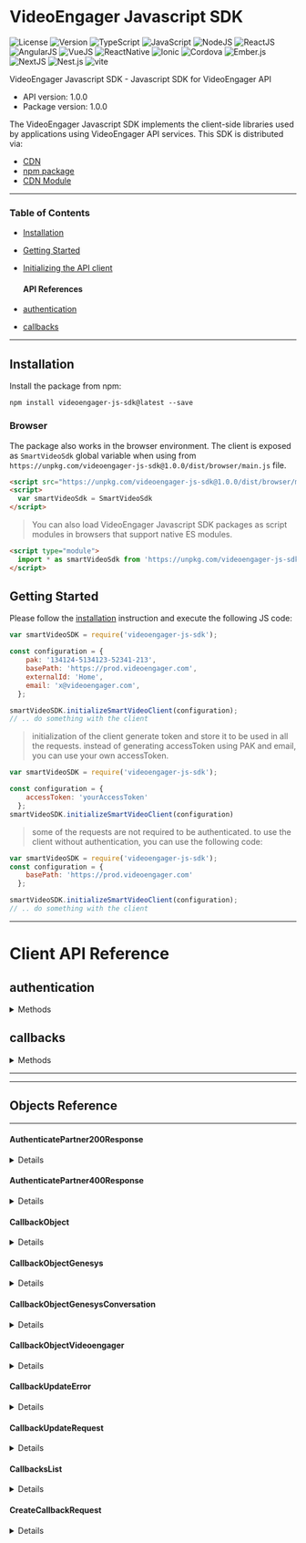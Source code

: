 # VideoEngager Javascript SDK

<!-- BADGES -->
![License](https://img.shields.io/badge/license-MIT-blue.svg)
![Version](https://img.shields.io/npm/v/videoengager-api)
![TypeScript](https://img.shields.io/badge/TypeScript-Built%20in-succes)
![JavaScript](https://img.shields.io/badge/JavaScript-Built%20in-succes)
![NodeJS](https://img.shields.io/badge/NodeJS-Compatible-succes)
![ReactJS](https://img.shields.io/badge/ReactJS-Compatible-succes)
![AngularJS](https://img.shields.io/badge/AngularJS-Compatible-succes)
![VueJS](https://img.shields.io/badge/VueJS-Compatible-succes)
![ReactNative](https://img.shields.io/badge/ReactNative-Compatible-succes)
![Ionic](https://img.shields.io/badge/Ionic-Compatible-succes)
![Cordova](https://img.shields.io/badge/Cordova-Compatible-succes)
![Ember.js](https://img.shields.io/badge/Ember.js-Compatible-succes)
![NextJS](https://img.shields.io/badge/Next-Compatible-succes)
![Nest.js](https://img.shields.io/badge/Nest.js-Compatible-succes)
![vite](https://img.shields.io/badge/vite-Compatible-succes)
<!-- END BADGES -->

VideoEngager Javascript SDK - Javascript SDK for VideoEngager API
- API version: 1.0.0
- Package version: 1.0.0

The VideoEngager Javascript SDK implements the client-side libraries used by
applications using VideoEngager API services. This SDK is distributed via:

- [CDN](https://unpkg.com/videoengager-js-sdk@1.0.0/dist/browser/main.js)
- [npm package](https://www.npmjs.com/package/videoengager-js-sdk)
- [CDN Module](https://unpkg.com/videoengager-js-sdk@1.0.0/dist/esm/index.js)

---

### Table of Contents

- [Installation](#installation)
- [Getting Started](#getting-started)
- [Initializing the API client](#initializing-the-api-client)

  #### API References
- [authentication](#authentication)
- [callbacks](#callbacks)


---

## Installation

Install the package from npm:

```shell
npm install videoengager-js-sdk@latest --save
```

### Browser

The package also works in the browser environment. The client is exposed as `SmartVideoSdk` global variable when using from `https://unpkg.com/videoengager-js-sdk@1.0.0/dist/browser/main.js` file.

```html
<script src="https://unpkg.com/videoengager-js-sdk@1.0.0/dist/browser/main.js"></script>
<script>
  var smartVideoSdk = SmartVideoSdk
</script>
```

> You can also load VideoEngager Javascript SDK packages as script modules in browsers that support native ES modules.

```html
<script type="module">
  import * as smartVideoSdk from 'https://unpkg.com/videoengager-js-sdk@1.0.0/dist/esm/index.js';
</script>
```


## Getting Started

Please follow the [installation](#installation) instruction and execute the following JS code:

```javascript
var smartVideoSDK = require('videoengager-js-sdk');

const configuration = {
    pak: '134124-5134123-52341-213',
    basePath: 'https://prod.videoengager.com',
    externalId: 'Home',
    email: 'x@videoengager.com',
  };

smartVideoSDK.initializeSmartVideoClient(configuration);
// .. do something with the client
```

> initialization of the client generate token and store it to be used in all the requests.
> instead of generating accessToken using PAK and email, you can use your own accessToken.

```javascript
var smartVideoSDK = require('videoengager-js-sdk');

const configuration = {
    accessToken: 'yourAccessToken'
  };
smartVideoSDK.initializeSmartVideoClient(configuration)
```

> some of the requests are not required to be authenticated.
> to use the client without authentication, you can use the following code:

```javascript
var smartVideoSDK = require('videoengager-js-sdk');
const configuration = {
    basePath: 'https://prod.videoengager.com'
  };

smartVideoSDK.initializeSmartVideoClient(configuration);
// .. do something with the client
```
---

# Client API Reference



## authentication


<details>	
  <summary>Methods</summary>



### authenticatePartner

Authenticate Using Partner Access Key

This API will generate a token for the partner to use in the SDK

<details>

> Requires Authentication: false

#### Parameters

- **pak** (required) - TYPE:  [string](#string) - Partner API Key
- **externalId** (required) - TYPE:  [string](#string) - External ID
- **email** (required) - TYPE:  [string](#string) - partner email
  

```javascript

const response = await smartVideoSDK.authentication.authenticatePartner({
    pak,
    externalId,
    email
});

console.log(response.data); // response   

```

#### Return Type
> returns:  [AxiosPromise](https://github.com/axios/axios#response-schema)<[AuthenticatePartner200Response](#AuthenticatePartner200Response)>

> Example Response:
```json 
{
  "token_expiration" : 0,
  "token" : "eyJhbGciOiJIUzI1NXssInR5cCI6IkpXVCJ9.eyJfaWQiOiI2M2UxODhlNFEcwTNjNTY4ODAzYTljZTYiLCJwYWsiOiJERVYyIiwiaWF0IjoxNjc1NzkwODI5LCJleHAiOjE2NzgzODI4Mjl9.wIz7qVBUaWMxfH-IDCSkSWWsmKtc2QYPQoHpLUtLlAM"
}
```

</details>





</details>



## callbacks


<details>	
  <summary>Methods</summary>



### createCallback

Create New Genesys Callback

Notes.  *URL* is required, transferID is needed if you want to be able to deactive it later, pin will not be applied if brokerage settings doesn\'t allow it, if code is not provided, code automatically will be generated.

<details>

> Requires Authentication: true

#### Parameters

- **createCallbackRequest** (required) - TYPE:  [CreateCallbackRequest](#CreateCallbackRequest) - 
- **tenantId** (required) - TYPE:  [string](#string) - Tennant ID
  

```javascript

const response = await smartVideoSDK.callbacks.createCallback({
    createCallbackRequest,
    tenantId
});

console.log(response.data); // response   

```

#### Return Type
> returns:  [AxiosPromise](https://github.com/axios/axios#response-schema)<[CallbackObject](#CallbackObject)>

> Example Response:
```json 
{
  "genesys" : {
    "queueId" : "a1731678-13f6-4ab0-ac6d-f82813b7abee",
    "scriptId" : "950be2a3-65b7-461e-8ba2-f8fb62c2d95a",
    "conversation" : {
      "id" : "950be2a3-65b7-461e-8ba2-f8fb62c2d95a"
    }
  },
  "videoengager" : {
    "date" : 1676303962674,
    "code" : "k8DOH4",
    "subject" : "bla bla",
    "created" : "2023-02-13T15:59:22.684Z",
    "autoAnswer" : true,
    "active" : true,
    "meetingUrl" : "https://dev.videoengager.com/ve/k8DOH4",
    "duration" : 60,
    "phone" : "+971585194108",
    "customerID" : "950be2a3-65b7-461e-8ba2-f8fb62c2d95a",
    "name" : "Mamoun H",
    "agentUrl" : "https://dev.videoengager.com/ve/iqTF6W",
    "email" : "maamoon@callback.com",
    "scheduleId" : "82212b25-0976-2048-ed3e-6cb1fac47977"
  },
  "emailSent" : true,
  "icsCalendarData" : "BEGIN:VCALENDAR VERSION:2.0 CALSCALE:GREGORIAN PRODID:adamgibbons/ics METHOD:REQUEST X-PUBLISHED-TTL:PT1H BEGIN:VEVENT UID:82212b25-0976-2048-ed3e-6cb1fac47977 SUMMARY:Video Meeting DTSTAMP:20230213T155700Z DTSTART:20230213T155900Z SEQUENCE:1 DESCRIPTION:Start your video meeting by opening URL in your browser URL:https://dev.videoengager.com/ve/k8DOH4 LOCATION:https://dev.videoengager.com/ve/k8DOH4 STATUS:CONFIRMED CREATED:20230213T155900Z ATTENDEE;RSVP=TRUE;ROLE=OPT-PARTICIPANT;PARTSTAT=ACCEPTED;CN=Mamoun unde fined:mailto:maamoon@callback.com DURATION:PT60M END:VEVENT END:VCALENDAR"
}
```

</details>

---




### deleteCallbackByConversationId

remove callback by conversation ID

used to deactive remove callback by conversation ID

<details>

> Requires Authentication: true

#### Parameters

- **tenantId** (required) - TYPE:  [string](#string) - Tennant ID
- **conversationId** (required) - TYPE:  [string](#string) - Conversation ID
  

```javascript

const response = await smartVideoSDK.callbacks.deleteCallbackByConversationId({
    tenantId,
    conversationId
});

console.log(response.data); // response   

```

#### Return Type
> returns:  [AxiosPromise](https://github.com/axios/axios#response-schema)<[CallbackObject](#CallbackObject)>

> Example Response:
```json 
{
  "genesys" : {
    "queueId" : "a1731678-13f6-4ab0-ac6d-f82813b7abee",
    "scriptId" : "950be2a3-65b7-461e-8ba2-f8fb62c2d95a",
    "conversation" : {
      "id" : "950be2a3-65b7-461e-8ba2-f8fb62c2d95a"
    }
  },
  "videoengager" : {
    "date" : 1676303962674,
    "code" : "k8DOH4",
    "subject" : "bla bla",
    "created" : "2023-02-13T15:59:22.684Z",
    "autoAnswer" : true,
    "active" : true,
    "meetingUrl" : "https://dev.videoengager.com/ve/k8DOH4",
    "duration" : 60,
    "phone" : "+971585194108",
    "customerID" : "950be2a3-65b7-461e-8ba2-f8fb62c2d95a",
    "name" : "Mamoun H",
    "agentUrl" : "https://dev.videoengager.com/ve/iqTF6W",
    "email" : "maamoon@callback.com",
    "scheduleId" : "82212b25-0976-2048-ed3e-6cb1fac47977"
  },
  "emailSent" : true,
  "icsCalendarData" : "BEGIN:VCALENDAR VERSION:2.0 CALSCALE:GREGORIAN PRODID:adamgibbons/ics METHOD:REQUEST X-PUBLISHED-TTL:PT1H BEGIN:VEVENT UID:82212b25-0976-2048-ed3e-6cb1fac47977 SUMMARY:Video Meeting DTSTAMP:20230213T155700Z DTSTART:20230213T155900Z SEQUENCE:1 DESCRIPTION:Start your video meeting by opening URL in your browser URL:https://dev.videoengager.com/ve/k8DOH4 LOCATION:https://dev.videoengager.com/ve/k8DOH4 STATUS:CONFIRMED CREATED:20230213T155900Z ATTENDEE;RSVP=TRUE;ROLE=OPT-PARTICIPANT;PARTSTAT=ACCEPTED;CN=Mamoun unde fined:mailto:maamoon@callback.com DURATION:PT60M END:VEVENT END:VCALENDAR"
}
```

</details>

---




### getCallbackByConversationId

Get Single Callback

used to retrieve callback by conversation id

<details>

> Requires Authentication: true

#### Parameters

- **tenantId** (required) - TYPE:  [string](#string) - Tennant ID
- **conversationId** (required) - TYPE:  [string](#string) - Conversation ID
  

```javascript

const response = await smartVideoSDK.callbacks.getCallbackByConversationId({
    tenantId,
    conversationId
});

console.log(response.data); // response   

```

#### Return Type
> returns:  [AxiosPromise](https://github.com/axios/axios#response-schema)<[CallbackObject](#CallbackObject)>

> Example Response:
```json 
{
  "genesys" : {
    "queueId" : "a1731678-13f6-4ab0-ac6d-f82813b7abee",
    "scriptId" : "950be2a3-65b7-461e-8ba2-f8fb62c2d95a",
    "conversation" : {
      "id" : "950be2a3-65b7-461e-8ba2-f8fb62c2d95a"
    }
  },
  "videoengager" : {
    "date" : 1676303962674,
    "code" : "k8DOH4",
    "subject" : "bla bla",
    "created" : "2023-02-13T15:59:22.684Z",
    "autoAnswer" : true,
    "active" : true,
    "meetingUrl" : "https://dev.videoengager.com/ve/k8DOH4",
    "duration" : 60,
    "phone" : "+971585194108",
    "customerID" : "950be2a3-65b7-461e-8ba2-f8fb62c2d95a",
    "name" : "Mamoun H",
    "agentUrl" : "https://dev.videoengager.com/ve/iqTF6W",
    "email" : "maamoon@callback.com",
    "scheduleId" : "82212b25-0976-2048-ed3e-6cb1fac47977"
  },
  "emailSent" : true,
  "icsCalendarData" : "BEGIN:VCALENDAR VERSION:2.0 CALSCALE:GREGORIAN PRODID:adamgibbons/ics METHOD:REQUEST X-PUBLISHED-TTL:PT1H BEGIN:VEVENT UID:82212b25-0976-2048-ed3e-6cb1fac47977 SUMMARY:Video Meeting DTSTAMP:20230213T155700Z DTSTART:20230213T155900Z SEQUENCE:1 DESCRIPTION:Start your video meeting by opening URL in your browser URL:https://dev.videoengager.com/ve/k8DOH4 LOCATION:https://dev.videoengager.com/ve/k8DOH4 STATUS:CONFIRMED CREATED:20230213T155900Z ATTENDEE;RSVP=TRUE;ROLE=OPT-PARTICIPANT;PARTSTAT=ACCEPTED;CN=Mamoun unde fined:mailto:maamoon@callback.com DURATION:PT60M END:VEVENT END:VCALENDAR"
}
```

</details>

---




### getTennantAvailability

Get Availablity of tennant for tennant

should return Object of dates strings with true or false

<details>

> Requires Authentication: false

#### Parameters

- **tenantId** (required) - TYPE:  [string](#string) - Tennant ID
- **numberOfDays** (required) - TYPE:  [number](#number) - number of days to return
- **start** (required) - TYPE:  [string](#string) - start date (Number, Date ISO String, or Date)
  

```javascript

const response = await smartVideoSDK.callbacks.getTennantAvailability({
    tenantId,
    numberOfDays,
    start
});

console.log(response.data); // response   

```

#### Return Type
> returns:  [AxiosPromise](https://github.com/axios/axios#response-schema)<[{ [key: string]: number; }](#{ [key: string]: number; })>

> Example Response:
```json 
{
  "2023-02-13T15:59:22.684Z" : 1,
  "2023-02-13T16:59:22.684Z" : 1,
  "2023-02-13T17:59:22.684Z" : 0
}
```

</details>

---




### getTennantCalendar

Get Calendar configuration of tennant

Calendar configuration of tennant can be set in Settings page

<details>

> Requires Authentication: false

#### Parameters

- **tenantId** (required) - TYPE:  [string](#string) - Tennant ID
  

```javascript

const response = await smartVideoSDK.callbacks.getTennantCalendar({
    tenantId
});

console.log(response.data); // response   

```

#### Return Type
> returns:  [AxiosPromise](https://github.com/axios/axios#response-schema)<[string](#string)>


</details>

---




### listCallbacks

List Callbacks for specific tennant.

Returns a list of callbacks for specific tenant and period with Server Side Pagination, Sorting and Filtering.

<details>

> Requires Authentication: true

#### Parameters

- **tenantId** (required) - TYPE:  [string](#string) - Tenant ID
- **from** (required) - TYPE:  [string](#string) - start of the period
- **to** (required) - TYPE:  [string](#string) - End of the period
  
- **preferedAgent** - TYPE:  [string](#string) - filter result by preferred agent
- **orderBy** - TYPE:  [&#39;duration&#39; | &#39;created&#39; | &#39;date&#39; | &#39;canceled&#39;](#&#39;duration&#39; | &#39;created&#39; | &#39;date&#39; | &#39;canceled&#39;) - Order by (default is date)
- **asc** - TYPE:  [0 | 1](#0 | 1) - Oder by ascending or descending
- **pageSize** - TYPE:  [number](#number) - Page size
- **page** - TYPE:  [number](#number) - Page number
- **searchBy** - TYPE:  [&#39;visitor.name&#39; | &#39;visitor.email&#39; | &#39;conversationId&#39; | &#39;visitor.phone&#39; | &#39;visitor.customerID&#39;](#&#39;visitor.name&#39; | &#39;visitor.email&#39; | &#39;conversationId&#39; | &#39;visitor.phone&#39; | &#39;visitor.customerID&#39;) - Search by specific field (will search in all fields if not specified)
- **searchString** - TYPE:  [string](#string) - Search string
- **active** - TYPE:  [boolean](#boolean) - Filter by active or inactive
- **queueId** - TYPE:  [string](#string) - Filter by queue

```javascript

const response = await smartVideoSDK.callbacks.listCallbacks({
    tenantId,
    from,
    to,
    preferedAgent,
    orderBy,
    asc,
    pageSize,
    page,
    searchBy,
    searchString,
    active,
    queueId
});

console.log(response.data); // response   

```

#### Return Type
> returns:  [AxiosPromise](https://github.com/axios/axios#response-schema)<[CallbacksList](#CallbacksList)>

> Example Response:
```json 
{
  "asc" : 1,
  "data" : [ {
    "genesys" : {
      "queueId" : "a1731678-13f6-4ab0-ac6d-f82813b7abee",
      "scriptId" : "950be2a3-65b7-461e-8ba2-f8fb62c2d95a",
      "conversation" : {
        "id" : "950be2a3-65b7-461e-8ba2-f8fb62c2d95a"
      }
    },
    "videoengager" : {
      "date" : 1676303962674,
      "code" : "k8DOH4",
      "subject" : "bla bla",
      "created" : "2023-02-13T15:59:22.684Z",
      "autoAnswer" : true,
      "active" : true,
      "meetingUrl" : "https://dev.videoengager.com/ve/k8DOH4",
      "duration" : 60,
      "phone" : "+971585194108",
      "customerID" : "950be2a3-65b7-461e-8ba2-f8fb62c2d95a",
      "name" : "Mamoun H",
      "agentUrl" : "https://dev.videoengager.com/ve/iqTF6W",
      "email" : "maamoon@callback.com",
      "scheduleId" : "82212b25-0976-2048-ed3e-6cb1fac47977"
    },
    "emailSent" : true,
    "icsCalendarData" : "BEGIN:VCALENDAR VERSION:2.0 CALSCALE:GREGORIAN PRODID:adamgibbons/ics METHOD:REQUEST X-PUBLISHED-TTL:PT1H BEGIN:VEVENT UID:82212b25-0976-2048-ed3e-6cb1fac47977 SUMMARY:Video Meeting DTSTAMP:20230213T155700Z DTSTART:20230213T155900Z SEQUENCE:1 DESCRIPTION:Start your video meeting by opening URL in your browser URL:https://dev.videoengager.com/ve/k8DOH4 LOCATION:https://dev.videoengager.com/ve/k8DOH4 STATUS:CONFIRMED CREATED:20230213T155900Z ATTENDEE;RSVP=TRUE;ROLE=OPT-PARTICIPANT;PARTSTAT=ACCEPTED;CN=Mamoun unde fined:mailto:maamoon@callback.com DURATION:PT60M END:VEVENT END:VCALENDAR"
  }, {
    "genesys" : {
      "queueId" : "a1731678-13f6-4ab0-ac6d-f82813b7abee",
      "scriptId" : "950be2a3-65b7-461e-8ba2-f8fb62c2d95a",
      "conversation" : {
        "id" : "950be2a3-65b7-461e-8ba2-f8fb62c2d95a"
      }
    },
    "videoengager" : {
      "date" : 1676303962674,
      "code" : "k8DOH4",
      "subject" : "bla bla",
      "created" : "2023-02-13T15:59:22.684Z",
      "autoAnswer" : true,
      "active" : true,
      "meetingUrl" : "https://dev.videoengager.com/ve/k8DOH4",
      "duration" : 60,
      "phone" : "+971585194108",
      "customerID" : "950be2a3-65b7-461e-8ba2-f8fb62c2d95a",
      "name" : "Mamoun H",
      "agentUrl" : "https://dev.videoengager.com/ve/iqTF6W",
      "email" : "maamoon@callback.com",
      "scheduleId" : "82212b25-0976-2048-ed3e-6cb1fac47977"
    },
    "emailSent" : true,
    "icsCalendarData" : "BEGIN:VCALENDAR VERSION:2.0 CALSCALE:GREGORIAN PRODID:adamgibbons/ics METHOD:REQUEST X-PUBLISHED-TTL:PT1H BEGIN:VEVENT UID:82212b25-0976-2048-ed3e-6cb1fac47977 SUMMARY:Video Meeting DTSTAMP:20230213T155700Z DTSTART:20230213T155900Z SEQUENCE:1 DESCRIPTION:Start your video meeting by opening URL in your browser URL:https://dev.videoengager.com/ve/k8DOH4 LOCATION:https://dev.videoengager.com/ve/k8DOH4 STATUS:CONFIRMED CREATED:20230213T155900Z ATTENDEE;RSVP=TRUE;ROLE=OPT-PARTICIPANT;PARTSTAT=ACCEPTED;CN=Mamoun unde fined:mailto:maamoon@callback.com DURATION:PT60M END:VEVENT END:VCALENDAR"
  }, {
    "genesys" : {
      "queueId" : "a1731678-13f6-4ab0-ac6d-f82813b7abee",
      "scriptId" : "950be2a3-65b7-461e-8ba2-f8fb62c2d95a",
      "conversation" : {
        "id" : "950be2a3-65b7-461e-8ba2-f8fb62c2d95a"
      }
    },
    "videoengager" : {
      "date" : 1676303962674,
      "code" : "k8DOH4",
      "subject" : "bla bla",
      "created" : "2023-02-13T15:59:22.684Z",
      "autoAnswer" : true,
      "active" : true,
      "meetingUrl" : "https://dev.videoengager.com/ve/k8DOH4",
      "duration" : 60,
      "phone" : "+971585194108",
      "customerID" : "950be2a3-65b7-461e-8ba2-f8fb62c2d95a",
      "name" : "Mamoun H",
      "agentUrl" : "https://dev.videoengager.com/ve/iqTF6W",
      "email" : "maamoon@callback.com",
      "scheduleId" : "82212b25-0976-2048-ed3e-6cb1fac47977"
    },
    "emailSent" : true,
    "icsCalendarData" : "BEGIN:VCALENDAR VERSION:2.0 CALSCALE:GREGORIAN PRODID:adamgibbons/ics METHOD:REQUEST X-PUBLISHED-TTL:PT1H BEGIN:VEVENT UID:82212b25-0976-2048-ed3e-6cb1fac47977 SUMMARY:Video Meeting DTSTAMP:20230213T155700Z DTSTART:20230213T155900Z SEQUENCE:1 DESCRIPTION:Start your video meeting by opening URL in your browser URL:https://dev.videoengager.com/ve/k8DOH4 LOCATION:https://dev.videoengager.com/ve/k8DOH4 STATUS:CONFIRMED CREATED:20230213T155900Z ATTENDEE;RSVP=TRUE;ROLE=OPT-PARTICIPANT;PARTSTAT=ACCEPTED;CN=Mamoun unde fined:mailto:maamoon@callback.com DURATION:PT60M END:VEVENT END:VCALENDAR"
  }, {
    "genesys" : {
      "queueId" : "a1731678-13f6-4ab0-ac6d-f82813b7abee",
      "scriptId" : "950be2a3-65b7-461e-8ba2-f8fb62c2d95a",
      "conversation" : {
        "id" : "950be2a3-65b7-461e-8ba2-f8fb62c2d95a"
      }
    },
    "videoengager" : {
      "date" : 1676303962674,
      "code" : "k8DOH4",
      "subject" : "bla bla",
      "created" : "2023-02-13T15:59:22.684Z",
      "autoAnswer" : true,
      "active" : true,
      "meetingUrl" : "https://dev.videoengager.com/ve/k8DOH4",
      "duration" : 60,
      "phone" : "+971585194108",
      "customerID" : "950be2a3-65b7-461e-8ba2-f8fb62c2d95a",
      "name" : "Mamoun H",
      "agentUrl" : "https://dev.videoengager.com/ve/iqTF6W",
      "email" : "maamoon@callback.com",
      "scheduleId" : "82212b25-0976-2048-ed3e-6cb1fac47977"
    },
    "emailSent" : true,
    "icsCalendarData" : "BEGIN:VCALENDAR VERSION:2.0 CALSCALE:GREGORIAN PRODID:adamgibbons/ics METHOD:REQUEST X-PUBLISHED-TTL:PT1H BEGIN:VEVENT UID:82212b25-0976-2048-ed3e-6cb1fac47977 SUMMARY:Video Meeting DTSTAMP:20230213T155700Z DTSTART:20230213T155900Z SEQUENCE:1 DESCRIPTION:Start your video meeting by opening URL in your browser URL:https://dev.videoengager.com/ve/k8DOH4 LOCATION:https://dev.videoengager.com/ve/k8DOH4 STATUS:CONFIRMED CREATED:20230213T155900Z ATTENDEE;RSVP=TRUE;ROLE=OPT-PARTICIPANT;PARTSTAT=ACCEPTED;CN=Mamoun unde fined:mailto:maamoon@callback.com DURATION:PT60M END:VEVENT END:VCALENDAR"
  }, {
    "genesys" : {
      "queueId" : "a1731678-13f6-4ab0-ac6d-f82813b7abee",
      "scriptId" : "950be2a3-65b7-461e-8ba2-f8fb62c2d95a",
      "conversation" : {
        "id" : "950be2a3-65b7-461e-8ba2-f8fb62c2d95a"
      }
    },
    "videoengager" : {
      "date" : 1676303962674,
      "code" : "k8DOH4",
      "subject" : "bla bla",
      "created" : "2023-02-13T15:59:22.684Z",
      "autoAnswer" : true,
      "active" : true,
      "meetingUrl" : "https://dev.videoengager.com/ve/k8DOH4",
      "duration" : 60,
      "phone" : "+971585194108",
      "customerID" : "950be2a3-65b7-461e-8ba2-f8fb62c2d95a",
      "name" : "Mamoun H",
      "agentUrl" : "https://dev.videoengager.com/ve/iqTF6W",
      "email" : "maamoon@callback.com",
      "scheduleId" : "82212b25-0976-2048-ed3e-6cb1fac47977"
    },
    "emailSent" : true,
    "icsCalendarData" : "BEGIN:VCALENDAR VERSION:2.0 CALSCALE:GREGORIAN PRODID:adamgibbons/ics METHOD:REQUEST X-PUBLISHED-TTL:PT1H BEGIN:VEVENT UID:82212b25-0976-2048-ed3e-6cb1fac47977 SUMMARY:Video Meeting DTSTAMP:20230213T155700Z DTSTART:20230213T155900Z SEQUENCE:1 DESCRIPTION:Start your video meeting by opening URL in your browser URL:https://dev.videoengager.com/ve/k8DOH4 LOCATION:https://dev.videoengager.com/ve/k8DOH4 STATUS:CONFIRMED CREATED:20230213T155900Z ATTENDEE;RSVP=TRUE;ROLE=OPT-PARTICIPANT;PARTSTAT=ACCEPTED;CN=Mamoun unde fined:mailto:maamoon@callback.com DURATION:PT60M END:VEVENT END:VCALENDAR"
  } ],
  "count" : 52,
  "pageSize" : 100,
  "orderBy" : "date",
  "page" : 1
}
```

</details>

---




### removeCallbackByScheduleId

remove callback by schedule ID

used to deactive remove callback by schedule ID

<details>

> Requires Authentication: true

#### Parameters

- **tenantId** (required) - TYPE:  [string](#string) - Tennant ID
- **scheduleId** (required) - TYPE:  [string](#string) - Schedule ID
  

```javascript

const response = await smartVideoSDK.callbacks.removeCallbackByScheduleId({
    tenantId,
    scheduleId
});

console.log(response.data); // response   

```

#### Return Type
> returns:  [AxiosPromise](https://github.com/axios/axios#response-schema)<[CallbackObject](#CallbackObject)>

> Example Response:
```json 
{
  "genesys" : {
    "queueId" : "a1731678-13f6-4ab0-ac6d-f82813b7abee",
    "scriptId" : "950be2a3-65b7-461e-8ba2-f8fb62c2d95a",
    "conversation" : {
      "id" : "950be2a3-65b7-461e-8ba2-f8fb62c2d95a"
    }
  },
  "videoengager" : {
    "date" : 1676303962674,
    "code" : "k8DOH4",
    "subject" : "bla bla",
    "created" : "2023-02-13T15:59:22.684Z",
    "autoAnswer" : true,
    "active" : true,
    "meetingUrl" : "https://dev.videoengager.com/ve/k8DOH4",
    "duration" : 60,
    "phone" : "+971585194108",
    "customerID" : "950be2a3-65b7-461e-8ba2-f8fb62c2d95a",
    "name" : "Mamoun H",
    "agentUrl" : "https://dev.videoengager.com/ve/iqTF6W",
    "email" : "maamoon@callback.com",
    "scheduleId" : "82212b25-0976-2048-ed3e-6cb1fac47977"
  },
  "emailSent" : true,
  "icsCalendarData" : "BEGIN:VCALENDAR VERSION:2.0 CALSCALE:GREGORIAN PRODID:adamgibbons/ics METHOD:REQUEST X-PUBLISHED-TTL:PT1H BEGIN:VEVENT UID:82212b25-0976-2048-ed3e-6cb1fac47977 SUMMARY:Video Meeting DTSTAMP:20230213T155700Z DTSTART:20230213T155900Z SEQUENCE:1 DESCRIPTION:Start your video meeting by opening URL in your browser URL:https://dev.videoengager.com/ve/k8DOH4 LOCATION:https://dev.videoengager.com/ve/k8DOH4 STATUS:CONFIRMED CREATED:20230213T155900Z ATTENDEE;RSVP=TRUE;ROLE=OPT-PARTICIPANT;PARTSTAT=ACCEPTED;CN=Mamoun unde fined:mailto:maamoon@callback.com DURATION:PT60M END:VEVENT END:VCALENDAR"
}
```

</details>

---




### updateCallbackByConversationId

Update Single Callback

used to update callback schedule time by conversation id

<details>

> Requires Authentication: true

#### Parameters

- **callbackUpdateRequest** (required) - TYPE:  [CallbackUpdateRequest](#CallbackUpdateRequest) - callback object
- **tenantId** (required) - TYPE:  [string](#string) - Tennant ID
- **conversationId** (required) - TYPE:  [string](#string) - Conversation ID
  

```javascript

const response = await smartVideoSDK.callbacks.updateCallbackByConversationId({
    callbackUpdateRequest,
    tenantId,
    conversationId
});

console.log(response.data); // response   

```

#### Return Type
> returns:  [AxiosPromise](https://github.com/axios/axios#response-schema)<[CallbackObject](#CallbackObject)>

> Example Response:
```json 
{
  "genesys" : {
    "queueId" : "a1731678-13f6-4ab0-ac6d-f82813b7abee",
    "scriptId" : "950be2a3-65b7-461e-8ba2-f8fb62c2d95a",
    "conversation" : {
      "id" : "950be2a3-65b7-461e-8ba2-f8fb62c2d95a"
    }
  },
  "videoengager" : {
    "date" : 1676303962674,
    "code" : "k8DOH4",
    "subject" : "bla bla",
    "created" : "2023-02-13T15:59:22.684Z",
    "autoAnswer" : true,
    "active" : true,
    "meetingUrl" : "https://dev.videoengager.com/ve/k8DOH4",
    "duration" : 60,
    "phone" : "+971585194108",
    "customerID" : "950be2a3-65b7-461e-8ba2-f8fb62c2d95a",
    "name" : "Mamoun H",
    "agentUrl" : "https://dev.videoengager.com/ve/iqTF6W",
    "email" : "maamoon@callback.com",
    "scheduleId" : "82212b25-0976-2048-ed3e-6cb1fac47977"
  },
  "emailSent" : true,
  "icsCalendarData" : "BEGIN:VCALENDAR VERSION:2.0 CALSCALE:GREGORIAN PRODID:adamgibbons/ics METHOD:REQUEST X-PUBLISHED-TTL:PT1H BEGIN:VEVENT UID:82212b25-0976-2048-ed3e-6cb1fac47977 SUMMARY:Video Meeting DTSTAMP:20230213T155700Z DTSTART:20230213T155900Z SEQUENCE:1 DESCRIPTION:Start your video meeting by opening URL in your browser URL:https://dev.videoengager.com/ve/k8DOH4 LOCATION:https://dev.videoengager.com/ve/k8DOH4 STATUS:CONFIRMED CREATED:20230213T155900Z ATTENDEE;RSVP=TRUE;ROLE=OPT-PARTICIPANT;PARTSTAT=ACCEPTED;CN=Mamoun unde fined:mailto:maamoon@callback.com DURATION:PT60M END:VEVENT END:VCALENDAR"
}
```

</details>





</details>





---
---
## Objects Reference
---


#### AuthenticatePartner200Response

<details>

### Properties

| Name | Type | Description | Notes |
|------------ | ------------- | ------------- | -------------|
| **token** | **string** |  | [optional] [default to undefined] |
| **token_expiration** | **number** |  | [optional] [default to undefined] |

</details>

#### AuthenticatePartner400Response

<details>

### Properties

| Name | Type | Description | Notes |
|------------ | ------------- | ------------- | -------------|
| **error** | **string** |  | [optional] [default to undefined] |

</details>

#### CallbackObject

<details>

### Properties

| Name | Type | Description | Notes |
|------------ | ------------- | ------------- | -------------|
| **genesys** | [**CallbackObjectGenesys**](#CallbackObjectGenesys) |  | [optional] [default to undefined] |
| **videoengager** | [**CallbackObjectVideoengager**](#CallbackObjectVideoengager) |  | [optional] [default to undefined] |
| **icsCalendarData** | **string** | ics Data, can be downloaded as ics file, and then send as attachment in the mail | [optional] [default to undefined] |
| **emailSent** | **boolean** | wether notification email has been send to visitor or not | [optional] [default to undefined] |

</details>

#### CallbackObjectGenesys

<details>

### Properties

| Name | Type | Description | Notes |
|------------ | ------------- | ------------- | -------------|
| **scriptId** | **string** |  | [optional] [default to undefined] |
| **queueId** | **string** |  | [optional] [default to undefined] |
| **conversation** | [**CallbackObjectGenesysConversation**](#CallbackObjectGenesysConversation) |  | [optional] [default to undefined] |

</details>

#### CallbackObjectGenesysConversation

<details>

### Properties

| Name | Type | Description | Notes |
|------------ | ------------- | ------------- | -------------|
| **id** | **string** |  | [default to undefined] |

</details>

#### CallbackObjectVideoengager

<details>

### Properties

| Name | Type | Description | Notes |
|------------ | ------------- | ------------- | -------------|
| **autoAnswer** | **boolean** |  | [default to undefined] |
| **customerID** | **string** |  | [optional] [default to undefined] |
| **name** | **string** | visitor Name | [default to undefined] |
| **email** | **string** | visitor Email | [default to undefined] |
| **phone** | **string** | visitor Phone | [default to undefined] |
| **subject** | **string** | subject | [default to undefined] |
| **meetingUrl** | **string** | Visitor Join Meeting URL | [default to undefined] |
| **code** | **string** | Short URL Code for generating short URL | [default to undefined] |
| **date** | **number** | scheduled Time | [default to undefined] |
| **agentUrl** | **string** | Agent Meeting URL, Only Available upon creation | [optional] [default to undefined] |
| **created** | **string** | Created At | [default to undefined] |
| **duration** | **number** | Duration of callback in minutes | [default to undefined] |
| **scheduleId** | **string** | scheduleId | [default to undefined] |
| **active** | **boolean** | wether this callback is active or canceled | [default to undefined] |

</details>

#### CallbackUpdateError

<details>

### Properties

| Name | Type | Description | Notes |
|------------ | ------------- | ------------- | -------------|
| **error** | **string** |  | [optional] [default to undefined] |

</details>

#### CallbackUpdateRequest

<details>

### Properties

| Name | Type | Description | Notes |
|------------ | ------------- | ------------- | -------------|
| **date** | **string** | Date to update callback to (ISO 8601 format), Note that date should be in the future and not more than 30 days from now | [default to undefined] |

</details>

#### CallbacksList

<details>

### Properties

| Name | Type | Description | Notes |
|------------ | ------------- | ------------- | -------------|
| **data** | [**Array&lt;CallbackObject&gt;**](#Array&lt;CallbackObject&gt;) |  | [optional] [default to undefined] |
| **count** | **number** |  | [optional] [default to undefined] |
| **page** | **number** |  | [optional] [default to undefined] |
| **pageSize** | **number** |  | [optional] [default to undefined] |
| **orderBy** | **string** |  | [optional] [default to undefined] |
| **asc** | **number** |  | [optional] [default to undefined] |

</details>

#### CreateCallbackRequest

<details>

### Properties

| Name | Type | Description | Notes |
|------------ | ------------- | ------------- | -------------|
| **preferedAgent** | **string** | used to add agent ID preferred routing, MUST exist if callbackOwned is True; | [optional] [default to undefined] |
| **callbackOwned** | **boolean** | used to give prefered Agent ownership of the callback, will not work without prefered Agent ID | [optional] [default to undefined] |
| **firstname** | **string** |  | [default to undefined] |
| **lastname** | **string** |  | [optional] [default to undefined] |
| **customer_email** | **string** |  | [default to undefined] |
| **creator** | **string** | Identify the creater of the scheduled meeting. | [optional] [default to undefined] |
| **_customer_number** | **string** |  | [default to undefined] |
| **_desired_time** | **string** |  | [default to undefined] |
| **veSubject** | **string** |  | [optional] [default to undefined] |
| **customer_subject** | **string** |  | [optional] [default to undefined] |
| **customerID** | **string** | used to add custom customer ID Field to the callback | [optional] [default to undefined] |
| **scriptId** | **string** | used to add script ID  to the callback (if not provided, default script in settings will be used) | [optional] [default to undefined] |
| **queueId** | **string** | used to add queue ID  to the callback (if not provided, default script in settings will be used) | [optional] [default to undefined] |

</details>
